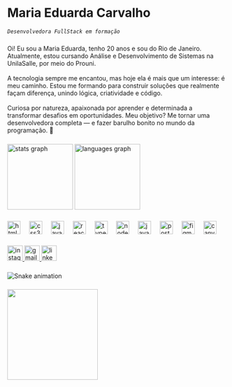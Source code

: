 <h1 align="left">Maria Eduarda Carvalho</h1>

*`Desenvolvedora FullStack em formação`*

###

<p align="left">Oi! Eu sou a Maria Eduarda, tenho 20 anos e sou do Rio de Janeiro. Atualmente, estou cursando Análise e Desenvolvimento de Sistemas na UnilaSalle, por meio do Prouni.<br><br>A tecnologia sempre me encantou, mas hoje ela é mais que um interesse: é meu caminho. Estou me formando para construir soluções que realmente façam diferença, unindo lógica, criatividade e código.<br><br>Curiosa por natureza, apaixonada por aprender e determinada a transformar desafios em oportunidades. Meu objetivo? Me tornar uma desenvolvedora completa — e fazer barulho bonito no mundo da programação. 🚀</p>

###

<div align="left">
  <img src="https://github-readme-stats.vercel.app/api?username=ldudacarvalho&hide_title=false&hide_rank=false&show_icons=true&include_all_commits=true&count_private=true&disable_animations=false&theme=omni&locale=pt-br&hide_border=true&custom_title=Status%20Github" height="150" alt="stats graph"  />
  <img src="https://github-readme-stats.vercel.app/api/top-langs?username=ldudacarvalho&locale=pt-br&hide_title=false&layout=compact&card_width=320&langs_count=5&theme=omni&hide_border=true" height="150" alt="languages graph"  />
</div>

###

<div align="left">
  <img src="https://cdn.jsdelivr.net/gh/devicons/devicon/icons/html5/html5-original.svg" height="30" alt="html5 logo"  />
  <img width="12" />
  <img src="https://cdn.jsdelivr.net/gh/devicons/devicon/icons/css3/css3-original.svg" height="30" alt="css3 logo"  />
  <img width="12" />
  <img src="https://cdn.jsdelivr.net/gh/devicons/devicon/icons/javascript/javascript-original.svg" height="30" alt="javascript logo"  />
  <img width="12" />
  <img src="https://cdn.jsdelivr.net/gh/devicons/devicon/icons/react/react-original.svg" height="30" alt="react logo"  />
  <img width="12" />
  <img src="https://cdn.jsdelivr.net/gh/devicons/devicon/icons/typescript/typescript-original.svg" height="30" alt="typescript logo"  />
  <img width="12" />
  <img src="https://cdn.jsdelivr.net/gh/devicons/devicon/icons/nodejs/nodejs-original.svg" height="30" alt="nodejs logo"  />
  <img width="12" />
  <img src="https://cdn.jsdelivr.net/gh/devicons/devicon/icons/java/java-original.svg" height="30" alt="java logo"  />
  <img width="12" />
  <img src="https://cdn.jsdelivr.net/gh/devicons/devicon/icons/postgresql/postgresql-original.svg" height="30" alt="postgresql logo"  />
  <img width="12" />
  <img src="https://cdn.jsdelivr.net/gh/devicons/devicon/icons/figma/figma-original.svg" height="30" alt="figma logo"  />
  <img width="12" />
  <img src="https://cdn.jsdelivr.net/gh/devicons/devicon/icons/canva/canva-original.svg" height="30" alt="canva logo"  />
</div>

###

<div align="left">
  <a href="https://www.instagram.com/ldudacarvalho/" target="_blank">
    <img src="https://img.shields.io/static/v1?message=Instagram&logo=instagram&label=&color=7C4585&logoColor=white&labelColor=7C4585&style=for-the-badge" height="35" alt="instagram logo"  />
  </a>
  <a href="mariaeduarda0cds@gmail.com" target="_blank">
    <img src="https://img.shields.io/static/v1?message=Gmail&logo=gmail&label=&color=7C4585&logoColor=white&labelColor=&style=for-the-badge" height="35" alt="gmail logo"  />
  </a>
  <a href="https://www.linkedin.com/in/maria-eduarda-carvalho-da-silva/" target="_blank">
    <img src="https://img.shields.io/static/v1?message=LinkedIn&logo=linkedin&label=&color=7C4585&logoColor=white&labelColor=&style=for-the-badge" height="35" alt="linkedin logo"  />
  </a>
</div>

###

<img src="https://raw.githubusercontent.com/ldudacarvalho/ldudacarvalho/output/snake.svg" alt="Snake animation" />

###

<img align="left" height="207" src="https://i.pinimg.com/originals/29/59/ee/2959ee7f5e8196bdb3ecc70691c19e51.gif"  />

###
